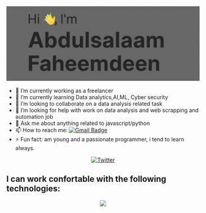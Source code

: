 <img src="https://github.com/Trojan-Z3ro/Trojan-Z3ro/blob/main/banner.jpg">

- 🔭 I’m currently working as a freelancer
- 🌱 I’m currently learning Data analytics,AI,ML, Cyber security 
- 👯 I’m looking to collaborate on a data analysis related task
- 🤔 I’m looking for help with work on data analysis  and web scrapping and automation job
- 💬 Ask me about anything related to javascript/python
- 📫 How to reach me: [![Gmail Badge](https://img.shields.io/badge/-Trojan-c14438?style=social&logo=Gmail&logoColor=red&link=mailto:salaamoladapo@gmail.com)](mailto:salaamoladapo@gmail.com) 
- ⚡ Fun fact: am young and a passionate programmer, i tend to learn always.

<p align="center">
  <a href="https://twitter.com/Damilare_0411" target="_blank">
    <img src="https://img.shields.io/badge/twitter-%231DA1F2.svg?&style=for-the-badge&logo=twitter&logoColor=white&color=071A2C" alt="Twitter"/>
  </a>
   
</p>


## I can work confortable with the following technologies:

<p align="center">
  <a href="https://skillicons.dev">
    <img src="https://skillicons.dev/icons?i=py,js,django,selenium,html,css,mysql,linux,tensorflow" />
  </a>
</p>


<!-- [![My Skills](https://skillicons.dev/icons?i=py,js,html,selenium,django,css,git,linux,mysql,tensorflow&theme=light&perline=5)](https://skillicons.dev) -->
